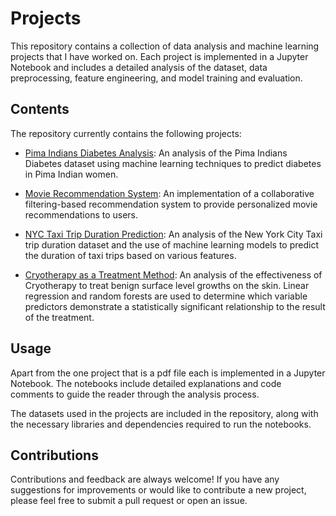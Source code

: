 # Projects

This repository contains a collection of data analysis and machine learning projects that I have worked on. Each project is implemented in a Jupyter Notebook and includes a detailed analysis of the dataset, data preprocessing, feature engineering, and model training and evaluation.

## Contents

The repository currently contains the following projects:

* [Pima Indians Diabetes Analysis](https://github.com/mihirpingili/Projects/blob/main/Pima_Indians_Diabetes_Analysis_Notebook.ipynb): An analysis of the Pima Indians Diabetes dataset using machine learning techniques to predict diabetes in Pima Indian women.

* [Movie Recommendation System](https://github.com/mihirpingili/Projects/blob/main/Project_Movie_Recommendation_Notebook.ipynb): An implementation of a collaborative filtering-based recommendation system to provide personalized movie recommendations to users.

* [NYC Taxi Trip Duration Prediction](https://github.com/mihirpingili/Projects/blob/main/Project_NYC_Taxi_trip_duration_Notebook.ipynb): An analysis of the New York City Taxi trip duration dataset and the use of machine learning models to predict the duration of taxi trips based on various features.

* [Cryotherapy as a Treatment Method](https://github.com/mihirpingili/Projects/blob/main/Cryotherapy%20as%20a%20Treatment%20Method.pdf): An analysis of the effectiveness of Cryotherapy to treat benign surface level growths on the skin. Linear regression and random forests are used to determine which variable predictors demonstrate a statistically significant relationship to the result of the treatment.

## Usage

Apart from the one project that is a pdf file each is implemented in a Jupyter Notebook. The notebooks include detailed explanations and code comments to guide the reader through the analysis process.

The datasets used in the projects are included in the repository, along with the necessary libraries and dependencies required to run the notebooks.

## Contributions

Contributions and feedback are always welcome! If you have any suggestions for improvements or would like to contribute a new project, please feel free to submit a pull request or open an issue.
